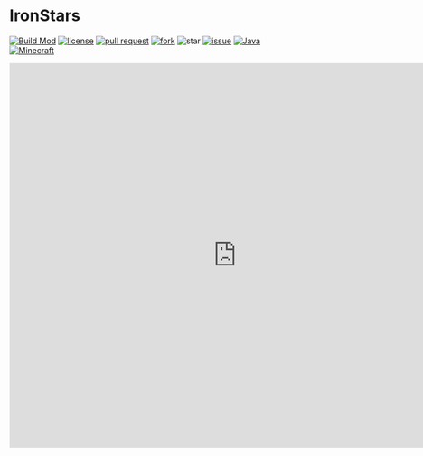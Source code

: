 # IronStars
[![Build Mod](https://github.com/Gu-ZT/IronStars/actions/workflows/build-mod.yml/badge.svg)](https://github.com/Gu-ZT/IronStars/actions/workflows/build-mod.yml)
[![license](https://img.shields.io/github/license/iron-stars/IronStars)]()
[![pull request](https://img.shields.io/bitbucket/pr-raw/iron-stars/IronStars)](https://github.com/iron-stars/IronStars/pulls)
[![fork](https://img.shields.io/github/forks/iron-stars/IronStars)](https://github.com/iron-stars/IronStars/network/members)
![star](https://img.shields.io/github/stars/iron-stars/IronStars)
[![issue](https://img.shields.io/bitbucket/issues-raw/iron-stars/IronStars)](https://github.com/iron-stars/IronStars/issues)
[![Java](https://img.shields.io/badge/Java-1.8-yellow)](https://java.com/zh-CN/download/manual.jsp)
[![Minecraft](https://img.shields.io/badge/Minecraft-1.16.5-66ccff)](https://www.minecraft.net/)

<iframe style="border: 1px solid rgba(0, 0, 0, 0.1);" width="800" height="680" src="https://www.figma.com/embed?embed_host=share&url=https%3A%2F%2Fwww.figma.com%2Ffile%2FEX7QSq2uUbjMJVRrhkVkTQ%2Fironstars%3Fnode-id%3D0%253A1" allowfullscreen></iframe>
